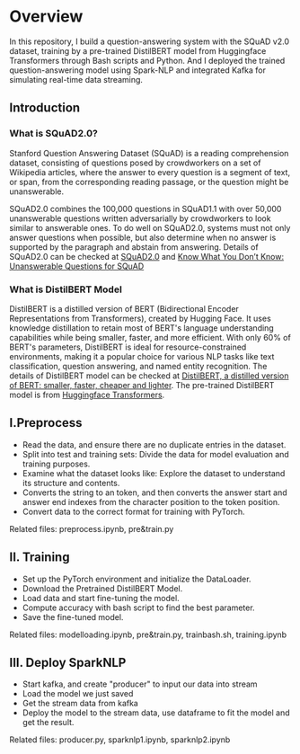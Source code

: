 # Overview
In this repository, I build a question-answering system with the SQuAD v2.0 dataset, training by a‬ pre-trained DistilBERT model from Huggingface Transformers through Bash scripts and Python‬. And I deployed the trained question-answering model using Spark-NLP and integrated Kafka for simulating real-time data streaming‬.
‭
## Introduction

### What is SQuAD2.0?
Stanford Question Answering Dataset (SQuAD) is a reading comprehension dataset, consisting of questions posed by crowdworkers on a set of Wikipedia articles, where the answer to every question is a segment of text, or span, from the corresponding reading passage, or the question might be unanswerable.

SQuAD2.0 combines the 100,000 questions in SQuAD1.1 with over 50,000 unanswerable questions written adversarially by crowdworkers to look similar to answerable ones. To do well on SQuAD2.0, systems must not only answer questions when possible, but also determine when no answer is supported by the paragraph and abstain from answering. Details of SQuAD2.0 can be checked at [SQuAD2.0](https://rajpurkar.github.io/SQuAD-explorer/) and [Know What You Don’t Know: Unanswerable Questions for SQuAD](https://arxiv.org/pdf/1806.03822)

### What is DistilBERT Model 
DistilBERT is a distilled version of BERT (Bidirectional Encoder Representations from Transformers), created by Hugging Face. It uses knowledge distillation to retain most of BERT's language understanding capabilities while being smaller, faster, and more efficient. With only 60% of BERT's parameters, DistilBERT is ideal for resource-constrained environments, making it a popular choice for various NLP tasks like text classification, question answering, and named entity recognition. The details of DistilBERT model can be checked at [DistilBERT, a distilled version of BERT: smaller,
faster, cheaper and lighter](https://arxiv.org/pdf/1910.01108). The pre-trained DistilBERT model is from [Huggingface Transformers](https://github.com/huggingface/transformers).

## I.Preprocess
- Read the data, and ensure there are no duplicate entries in the dataset.
- Split into test and training sets: Divide the data for model evaluation and training purposes.
- Examine what the dataset looks like: Explore the dataset to understand its structure and contents.
- Converts the string to an token, and then converts the answer start and answer end indexes from the character position to the token position.
- Convert data to the correct format for training with PyTorch.

Related files: preprocess.ipynb, pre&train.py

## II. Training
- Set up the PyTorch environment and initialize the DataLoader.
- Download the Pretrained DistilBERT Model.
- Load data and start fine-tuning the model.
- Compute accuracy with bash script to find the best parameter.
- Save the fine-tuned model.

Related files: modelloading.ipynb, pre&train.py, trainbash.sh, training.ipynb

## III. Deploy SparkNLP
- Start kafka, and create "producer" to input our data into stream
- Load the model we just saved
- Get the stream data from kafka
- Deploy the model to the stream data, use dataframe to fit the model and get the result.

Related files: producer.py, sparknlp1.ipynb, sparknlp2.ipynb




